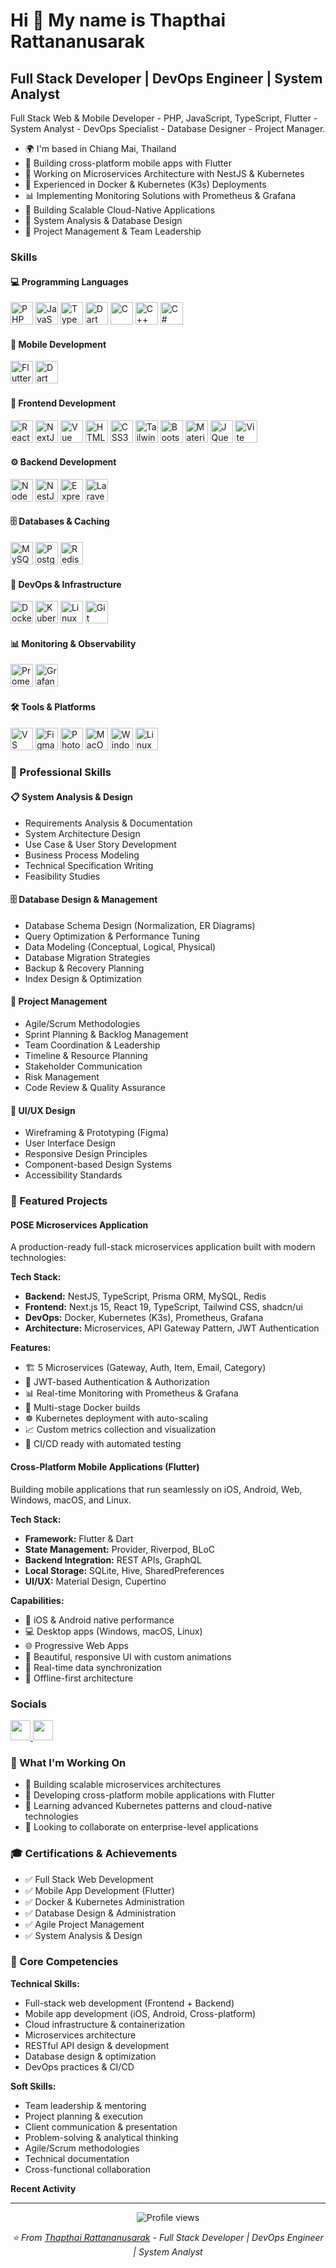 Hi 👋 My name is Thapthai Rattananusarak
========================================

Full Stack Developer | DevOps Engineer | System Analyst
--------------------------------------------------------

Full Stack Web & Mobile Developer - PHP, JavaScript, TypeScript, Flutter - System Analyst - DevOps Specialist - Database Designer - Project Manager.

* 🌍  I'm based in Chiang Mai, Thailand
* 📱  Building cross-platform mobile apps with Flutter
* 🚀  Working on Microservices Architecture with NestJS & Kubernetes
* 🐳  Experienced in Docker & Kubernetes (K3s) Deployments
* 📊  Implementing Monitoring Solutions with Prometheus & Grafana
* 🔧  Building Scalable Cloud-Native Applications
* 💼  System Analysis & Database Design
* 👥  Project Management & Team Leadership

### Skills

#### 💻 Programming Languages
<p align="left">
<a href="https://www.php.net/" target="_blank" rel="noreferrer"><img src="https://raw.githubusercontent.com/danielcranney/readme-generator/main/public/icons/skills/php-colored.svg" width="36" height="36" alt="PHP" /></a>
<a href="https://developer.mozilla.org/en-US/docs/Web/JavaScript" target="_blank" rel="noreferrer"><img src="https://raw.githubusercontent.com/danielcranney/readme-generator/main/public/icons/skills/javascript-colored.svg" width="36" height="36" alt="JavaScript" /></a>
<a href="https://www.typescriptlang.org/" target="_blank" rel="noreferrer"><img src="https://raw.githubusercontent.com/danielcranney/readme-generator/main/public/icons/skills/typescript-colored.svg" width="36" height="36" alt="TypeScript" /></a>
<a href="https://dart.dev/" target="_blank" rel="noreferrer"><img src="https://raw.githubusercontent.com/danielcranney/readme-generator/main/public/icons/skills/dart-colored.svg" width="36" height="36" alt="Dart" /></a>
<a href="https://docs.microsoft.com/en-us/cpp/?view=msvc-170" target="_blank" rel="noreferrer"><img src="https://raw.githubusercontent.com/danielcranney/readme-generator/main/public/icons/skills/c-colored.svg" width="36" height="36" alt="C" /></a>
<a href="https://docs.microsoft.com/en-us/cpp/?view=msvc-170" target="_blank" rel="noreferrer"><img src="https://raw.githubusercontent.com/danielcranney/readme-generator/main/public/icons/skills/cplusplus-colored.svg" width="36" height="36" alt="C++" /></a>
<a href="https://docs.microsoft.com/en-us/dotnet/csharp/" target="_blank" rel="noreferrer"><img src="https://raw.githubusercontent.com/danielcranney/readme-generator/main/public/icons/skills/csharp-colored.svg" width="36" height="36" alt="C#" /></a>
</p>

#### 📱 Mobile Development
<p align="left">
<a href="https://flutter.dev/" target="_blank" rel="noreferrer"><img src="https://raw.githubusercontent.com/danielcranney/readme-generator/main/public/icons/skills/flutter-colored.svg" width="36" height="36" alt="Flutter" /></a>
<a href="https://dart.dev/" target="_blank" rel="noreferrer"><img src="https://raw.githubusercontent.com/danielcranney/readme-generator/main/public/icons/skills/dart-colored.svg" width="36" height="36" alt="Dart" /></a>
</p>

#### 🎨 Frontend Development
<p align="left">
<a href="https://reactjs.org/" target="_blank" rel="noreferrer"><img src="https://raw.githubusercontent.com/danielcranney/readme-generator/main/public/icons/skills/react-colored.svg" width="36" height="36" alt="React" /></a>
<a href="https://nextjs.org/docs" target="_blank" rel="noreferrer"><img src="https://raw.githubusercontent.com/danielcranney/readme-generator/main/public/icons/skills/nextjs-colored.svg" width="36" height="36" alt="NextJs" /></a>
<a href="https://vuejs.org/" target="_blank" rel="noreferrer"><img src="https://raw.githubusercontent.com/danielcranney/readme-generator/main/public/icons/skills/vuejs-colored.svg" width="36" height="36" alt="Vue" /></a>
<a href="https://developer.mozilla.org/en-US/docs/Glossary/HTML5" target="_blank" rel="noreferrer"><img src="https://raw.githubusercontent.com/danielcranney/readme-generator/main/public/icons/skills/html5-colored.svg" width="36" height="36" alt="HTML5" /></a>
<a href="https://www.w3.org/TR/CSS/#css" target="_blank" rel="noreferrer"><img src="https://raw.githubusercontent.com/danielcranney/readme-generator/main/public/icons/skills/css3-colored.svg" width="36" height="36" alt="CSS3" /></a>
<a href="https://tailwindcss.com/" target="_blank" rel="noreferrer"><img src="https://raw.githubusercontent.com/danielcranney/readme-generator/main/public/icons/skills/tailwindcss-colored.svg" width="36" height="36" alt="TailwindCSS" /></a>
<a href="https://getbootstrap.com/" target="_blank" rel="noreferrer"><img src="https://raw.githubusercontent.com/danielcranney/readme-generator/main/public/icons/skills/bootstrap-colored.svg" width="36" height="36" alt="Bootstrap" /></a>
<a href="https://mui.com/" target="_blank" rel="noreferrer"><img src="https://raw.githubusercontent.com/danielcranney/readme-generator/main/public/icons/skills/materialui-colored.svg" width="36" height="36" alt="Material UI" /></a>
<a href="https://jquery.com/" target="_blank" rel="noreferrer"><img src="https://raw.githubusercontent.com/danielcranney/readme-generator/main/public/icons/skills/jquery-colored.svg" width="36" height="36" alt="JQuery" /></a>
<a href="https://vitejs.dev/" target="_blank" rel="noreferrer"><img src="https://raw.githubusercontent.com/danielcranney/readme-generator/main/public/icons/skills/vite-colored.svg" width="36" height="36" alt="Vite" /></a>
</p>

#### ⚙️ Backend Development
<p align="left">
<a href="https://nodejs.org/en/" target="_blank" rel="noreferrer"><img src="https://raw.githubusercontent.com/danielcranney/readme-generator/main/public/icons/skills/nodejs-colored.svg" width="36" height="36" alt="NodeJS" /></a>
<a href="https://nestjs.com/" target="_blank" rel="noreferrer"><img src="https://raw.githubusercontent.com/danielcranney/readme-generator/main/public/icons/skills/nestjs-colored.svg" width="36" height="36" alt="NestJS" /></a>
<a href="https://expressjs.com/" target="_blank" rel="noreferrer"><img src="https://raw.githubusercontent.com/danielcranney/readme-generator/main/public/icons/skills/express-colored.svg" width="36" height="36" alt="Express" /></a>
<a href="https://laravel.com/" target="_blank" rel="noreferrer"><img src="https://raw.githubusercontent.com/danielcranney/readme-generator/main/public/icons/skills/laravel-colored.svg" width="36" height="36" alt="Laravel" /></a>
</p>

#### 🗄️ Databases & Caching
<p align="left">
<a href="https://www.mysql.com/" target="_blank" rel="noreferrer"><img src="https://raw.githubusercontent.com/danielcranney/readme-generator/main/public/icons/skills/mysql-colored.svg" width="36" height="36" alt="MySQL" /></a>
<a href="https://www.postgresql.org/" target="_blank" rel="noreferrer"><img src="https://raw.githubusercontent.com/danielcranney/readme-generator/main/public/icons/skills/postgresql-colored.svg" width="36" height="36" alt="PostgreSQL" /></a>
<a href="https://redis.io/" target="_blank" rel="noreferrer"><img src="https://raw.githubusercontent.com/danielcranney/readme-generator/main/public/icons/skills/redis-colored.svg" width="36" height="36" alt="Redis" /></a>
</p>

#### 🐳 DevOps & Infrastructure
<p align="left">
<a href="https://www.docker.com/" target="_blank" rel="noreferrer"><img src="https://raw.githubusercontent.com/danielcranney/readme-generator/main/public/icons/skills/docker-colored.svg" width="36" height="36" alt="Docker" /></a>
<a href="https://kubernetes.io/" target="_blank" rel="noreferrer"><img src="https://raw.githubusercontent.com/danielcranney/readme-generator/main/public/icons/skills/kubernetes-colored.svg" width="36" height="36" alt="Kubernetes" /></a>
<a href="https://www.linux.org/" target="_blank" rel="noreferrer"><img src="https://raw.githubusercontent.com/danielcranney/readme-generator/main/public/icons/skills/linux-colored.svg" width="36" height="36" alt="Linux" /></a>
<a href="https://git-scm.com/" target="_blank" rel="noreferrer"><img src="https://raw.githubusercontent.com/danielcranney/readme-generator/main/public/icons/skills/git-colored.svg" width="36" height="36" alt="Git" /></a>
</p>

#### 📊 Monitoring & Observability
<p align="left">
<a href="https://prometheus.io/" target="_blank" rel="noreferrer"><img src="https://cdn.jsdelivr.net/gh/devicons/devicon/icons/prometheus/prometheus-original.svg" width="36" height="36" alt="Prometheus" /></a>
<a href="https://grafana.com/" target="_blank" rel="noreferrer"><img src="https://cdn.jsdelivr.net/gh/devicons/devicon/icons/grafana/grafana-original.svg" width="36" height="36" alt="Grafana" /></a>
</p>

#### 🛠️ Tools & Platforms
<p align="left">
<a href="https://code.visualstudio.com/" target="_blank" rel="noreferrer"><img src="https://raw.githubusercontent.com/danielcranney/readme-generator/main/public/icons/skills/visualstudiocode.svg" width="36" height="36" alt="VS Code" /></a>
<a href="https://www.figma.com/" target="_blank" rel="noreferrer"><img src="https://raw.githubusercontent.com/danielcranney/readme-generator/main/public/icons/skills/figma-colored.svg" width="36" height="36" alt="Figma" /></a>
<a href="https://www.adobe.com/uk/products/photoshop.html" target="_blank" rel="noreferrer"><img src="https://raw.githubusercontent.com/danielcranney/readme-generator/main/public/icons/skills/photoshop-colored.svg" width="36" height="36" alt="Photoshop" /></a>
<a href="https://apple.com" target="_blank" rel="noreferrer"><img src="https://raw.githubusercontent.com/danielcranney/readme-generator/main/public/icons/skills/macos-colored.svg" width="36" height="36" alt="MacOS" /></a>
<a href="https://www.microsoft.com/windows" target="_blank" rel="noreferrer"><img src="https://raw.githubusercontent.com/danielcranney/readme-generator/main/public/icons/skills/windows-colored.svg" width="36" height="36" alt="Windows" /></a>
<a href="https://www.linux.org/" target="_blank" rel="noreferrer"><img src="https://raw.githubusercontent.com/danielcranney/readme-generator/main/public/icons/skills/linux-colored.svg" width="36" height="36" alt="Linux" /></a>
</p>

### 💼 Professional Skills

#### 📋 System Analysis & Design
- Requirements Analysis & Documentation
- System Architecture Design
- Use Case & User Story Development
- Business Process Modeling
- Technical Specification Writing
- Feasibility Studies

#### 🗄️ Database Design & Management
- Database Schema Design (Normalization, ER Diagrams)
- Query Optimization & Performance Tuning
- Data Modeling (Conceptual, Logical, Physical)
- Database Migration Strategies
- Backup & Recovery Planning
- Index Design & Optimization

#### 👥 Project Management
- Agile/Scrum Methodologies
- Sprint Planning & Backlog Management
- Team Coordination & Leadership
- Timeline & Resource Planning
- Stakeholder Communication
- Risk Management
- Code Review & Quality Assurance

#### 🎨 UI/UX Design
- Wireframing & Prototyping (Figma)
- User Interface Design
- Responsive Design Principles
- Component-based Design Systems
- Accessibility Standards

### 🚀 Featured Projects

#### POSE Microservices Application
A production-ready full-stack microservices application built with modern technologies:

**Tech Stack:**
- **Backend:** NestJS, TypeScript, Prisma ORM, MySQL, Redis
- **Frontend:** Next.js 15, React 19, TypeScript, Tailwind CSS, shadcn/ui
- **DevOps:** Docker, Kubernetes (K3s), Prometheus, Grafana
- **Architecture:** Microservices, API Gateway Pattern, JWT Authentication

**Features:**
- 🏗️ 5 Microservices (Gateway, Auth, Item, Email, Category)
- 🔐 JWT-based Authentication & Authorization
- 📊 Real-time Monitoring with Prometheus & Grafana
- 🐳 Multi-stage Docker builds
- ☸️ Kubernetes deployment with auto-scaling
- 📈 Custom metrics collection and visualization
- 🔄 CI/CD ready with automated testing

#### Cross-Platform Mobile Applications (Flutter)
Building mobile applications that run seamlessly on iOS, Android, Web, Windows, macOS, and Linux.

**Tech Stack:**
- **Framework:** Flutter & Dart
- **State Management:** Provider, Riverpod, BLoC
- **Backend Integration:** REST APIs, GraphQL
- **Local Storage:** SQLite, Hive, SharedPreferences
- **UI/UX:** Material Design, Cupertino

**Capabilities:**
- 📱 iOS & Android native performance
- 💻 Desktop apps (Windows, macOS, Linux)
- 🌐 Progressive Web Apps
- 🎨 Beautiful, responsive UI with custom animations
- 🔄 Real-time data synchronization
- 📴 Offline-first architecture

### Socials

<p align="left"> 
<a href="https://www.github.com/Thapthai" target="_blank" rel="noreferrer"> 
<picture> 
<source media="(prefers-color-scheme: dark)" srcset="https://raw.githubusercontent.com/danielcranney/readme-generator/main/public/icons/socials/github-dark.svg" /> 
<source media="(prefers-color-scheme: light)" srcset="https://raw.githubusercontent.com/danielcranney/readme-generator/main/public/icons/socials/github.svg" /> 
<img src="https://raw.githubusercontent.com/danielcranney/readme-generator/main/public/icons/socials/github.svg" width="32" height="32" /> 
</picture> 
</a> 
<a href="https://www.linkedin.com/in/thapthai-rattnanusarak-702740278/" target="_blank" rel="noreferrer"> 
<picture> 
<source media="(prefers-color-scheme: dark)" srcset="https://raw.githubusercontent.com/danielcranney/readme-generator/main/public/icons/socials/linkedin-dark.svg" /> 
<source media="(prefers-color-scheme: light)" srcset="https://raw.githubusercontent.com/danielcranney/readme-generator/main/public/icons/socials/linkedin.svg" /> 
<img src="https://raw.githubusercontent.com/danielcranney/readme-generator/main/public/icons/socials/linkedin.svg" width="32" height="32" /> 
</picture> 
</a>
</p>


### 💼 What I'm Working On

- 🔭 Building scalable microservices architectures
- 📱 Developing cross-platform mobile applications with Flutter
- 🌱 Learning advanced Kubernetes patterns and cloud-native technologies
- 👯 Looking to collaborate on enterprise-level applications

### 🎓 Certifications & Achievements

- ✅ Full Stack Web Development
- ✅ Mobile App Development (Flutter)
- ✅ Docker & Kubernetes Administration
- ✅ Database Design & Administration
- ✅ Agile Project Management
- ✅ System Analysis & Design

### 🌟 Core Competencies

**Technical Skills:**
- Full-stack web development (Frontend + Backend)
- Mobile app development (iOS, Android, Cross-platform)
- Cloud infrastructure & containerization
- Microservices architecture
- RESTful API design & development
- Database design & optimization
- DevOps practices & CI/CD

**Soft Skills:**
- Team leadership & mentoring
- Project planning & execution
- Client communication & presentation
- Problem-solving & analytical thinking
- Agile/Scrum methodologies
- Technical documentation
- Cross-functional collaboration

<b>Recent Activity</b>

<!--START_SECTION:activity-->
<!--END_SECTION:activity-->

---

<p align="center">
  <img src="https://komarev.com/ghpvc/?username=Thapthai&label=Profile%20views&color=0891b2&style=flat" alt="Profile views" />
</p>

<p align="center">
  <i>⭐️ From <a href="https://github.com/Thapthai">Thapthai Rattananusarak</a> - Full Stack Developer | DevOps Engineer | System Analyst</i>
</p>
